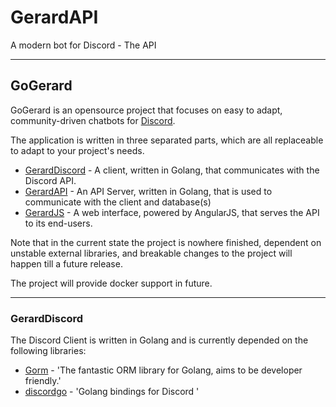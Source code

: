 # GerardAPI
A modern bot for Discord - The API


----------

## GoGerard
GoGerard is an opensource project that focuses on easy to adapt, community-driven chatbots for [Discord](https://discordapp.com/).

The application is written in three separated parts, which are all replaceable to adapt to your project's needs.

 - [GerardDiscord](https://github.com/GoGerard/GerardDiscord) - A client, written in Golang, that communicates with the Discord API. 
 - [GerardAPI](https://github.com/GoGerard/GerardAPI) - An API Server, written in Golang, that is used to communicate with the client and database(s)
 - [GerardJS](https://github.com/GoGerard/GerardJS) - A web interface, powered by AngularJS, that serves the API to its end-users. 

Note that in the current state the project is nowhere finished, dependent on unstable external libraries,  and breakable changes to the project will happen till a future release. 

The project will provide docker support in future.


----------

### GerardDiscord ###

The Discord Client is written in Golang and is currently depended on the following libraries: 

 - [Gorm](https://github.com/jinzhu/gorm) - 'The fantastic ORM library for Golang, aims to be developer friendly.'
 - [discordgo](https://github.com/bwmarrin/discordgo) - 'Golang bindings for Discord '

